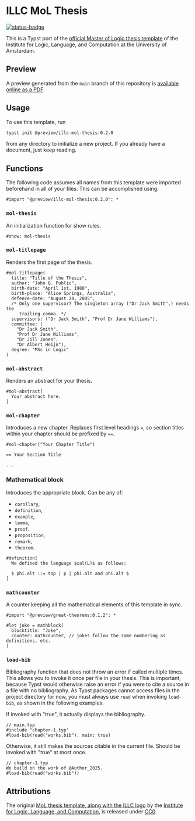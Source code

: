 # ILLC MoL Thesis

[![status-badge](https://ci.codeberg.org/api/badges/14184/status.svg)](https://ci.codeberg.org/repos/14184)

This is a Typst port of the [official Master of Logic thesis
template](https://codeberg.org/m4lvin/illc-mol-thesis-template) of the
Institute for Logic, Language, and Computation at the University of Amsterdam.

## Preview

A preview generated from the `main` branch of this repository is [available
online as a PDF](https://foxy.codeberg.page/illc-mol-thesis/main.pdf).

## Usage

To use this template, run

```bash
typst init @preview/illc-mol-thesis:0.2.0
```

from any directory to initialize a new project. If you already have a document,
just keep reading.

## Functions

The following code assumes all names from this template were imported
beforehand in all of your files. This can be accomplished using:

```typst
#import "@preview/illc-mol-thesis:0.2.0": *
```

### `mol-thesis`

An initialization function for show rules.

```typst
#show: mol-thesis
```

### `mol-titlepage`

Renders the first page of the thesis.

```typst
#mol-titlepage(
  title: "Title of the Thesis",
  author: "John Q. Public",
  birth-date: "April 1st, 1980",
  birth-place: "Alice Springs, Australia",
  defence-date: "August 28, 2005",
  /* Only one supervisor? The singleton array ("Dr Jack Smith",) needs the
     trailing comma. */
  supervisors: ("Dr Jack Smith", "Prof Dr Jane Williams"),
  committee: (
    "Dr Jack Smith",
    "Prof Dr Jane Williams",
    "Dr Jill Jones",
    "Dr Albert Heijn"),
  degree: "MSc in Logic"
)
```

### `mol-abstract`

Renders an abstract for your thesis.

```typst
#mol-abstract[
  Your abstract here.
]
```

### `mol-chapter`

Introduces a new chapter. Replaces first level headings `=`, so section titles
within your chapter should be prefixed by `==`.

```typst
#mol-chapter("Your Chapter Title")

== Your Section Title

...
```

### Mathematical block

Introduces the appropriate block. Can be any of:

- `corollary`,
- `definition`,
- `example`,
- `lemma`,
- `proof`.
- `proposition`,
- `remark`,
- `theorem`.

```typst
#definition[
  We defined the language $cal(L)$ as follows:

  $ phi.alt ::= top | p | phi.alt and phi.alt $
]
```

### `mathcounter`

A counter keeping all the mathematical elements of this template in sync.

```typst
#import "@preview/great-theorems:0.1.2": *

#let joke = mathblock(
  blocktitle: "Joke",
  counter: mathcounter, // jokes follow the same numbering as definitions, etc.
)
```

### `load-bib`

Bibliography function that does not throw an error if called multiple times.
This allows you to invoke it once per file in your thesis. This is important,
because Typst would otherwise raise an error if you were to cite a source in a
file with no bibliography. As Typst packages cannot access files in the project
directory for now, you must always use `read` when invoking `load-bib`, as shown
in the following examples.

If invoked with "true", it actually displays the bibliography.

```typst
// main.typ
#include "chapter-1.typ"
#load-bib(read("works.bib"), main: true)
```

Otherwise, it still makes the sources citable in the current file. Should
be invoked with "true" at most once.

```typst
// chapter-1.typ
We build on the work of @Author_2025.
#load-bib(read("works.bib"))
```

## Attributions

The original [MoL thesis template, along with the ILLC
logo](https://codeberg.org/m4lvin/illc-mol-thesis-template) by the [Institute
for Logic, Language, and Computation](https://illc.uva.nl), is released under
[CC0](https://creativecommons.org/publicdomain/zero/1.0/).
